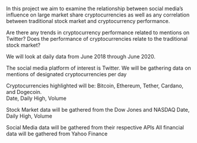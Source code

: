 In this project we aim to examine the relationship between social media’s influence on large market share cryptocurrencies as well as any correlation between traditional stock market and cryptocurrency performance.

Are there any trends in cryptocurrency performance related to mentions on Twitter?
Does the performance of cryptocurrencies relate to the traditional stock market?

We will look at daily data from June 2018 through June 2020.

The social media platform of interest is Twitter. We will be gathering data on mentions of designated cryptocurrencies per day

Cryptocurrencies highlighted will be: Bitcoin, Ethereum, Tether, Cardano, and Dogecoin.  
	Date, Daily High, Volume

Stock Market data will be gathered from the Dow Jones and NASDAQ
	Date, Daily High, Volume
	
Social Media data will be gathered from their respective APIs
All financial data will be gathered from Yahoo Finance
